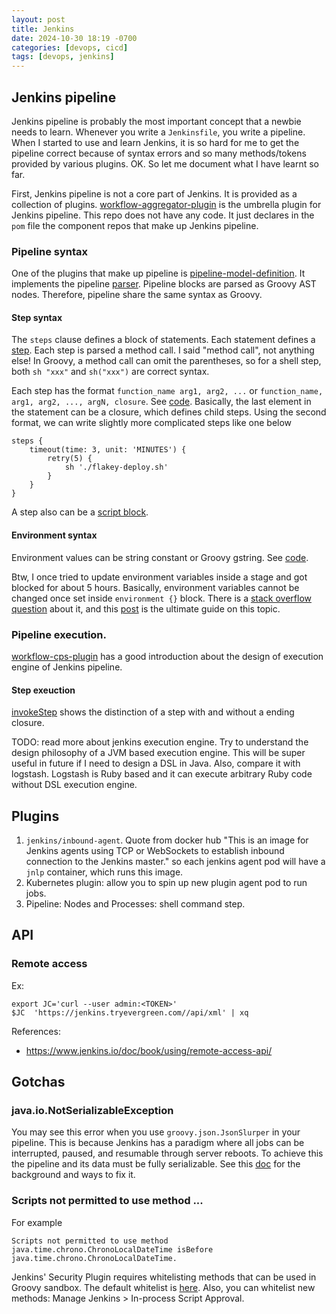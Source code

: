 ```yaml
---
layout: post
title: Jenkins
date: 2024-10-30 18:19 -0700
categories: [devops, cicd]
tags: [devops, jenkins]
---
```


## Jenkins pipeline

Jenkins pipeline is probably the most important concept that a newbie needs to
learn. Whenever you write a `Jenkinsfile`, you write a pipeline. When I started
to use and learn Jenkins, it is so hard for me to get the pipeline correct
because of syntax errors and so many methods/tokens provided by various
plugins. OK. So let me document what I have learnt so far.

First, Jenkins pipeline is not a core part of Jenkins. It is provided as a
collection of plugins.
[workflow-aggregator-plugin](https://github.com/jenkinsci/workflow-aggregator-plugin/tree/master)
is the umbrella plugin for Jenkins pipeline. This repo does not have any code.
It just declares in the `pom` file the component repos that make up Jenkins
pipeline.

### Pipeline syntax

One of the plugins that make up pipeline is
[pipeline-model-definition](https://github.com/jenkinsci/pipeline-model-definition-plugin).
It implements the pipeline
[parser](https://github.com/jenkinsci/pipeline-model-definition-plugin/blob/077ad1928a4012780319d9cfc1a40fb0cb510290/pipeline-model-definition/src/main/groovy/org/jenkinsci/plugins/pipeline/modeldefinition/parser/ModelParser.groovy#L64-L64).
Pipeline blocks are parsed as Groovy AST nodes. Therefore, pipeline share the
same syntax as Groovy.

#### Step syntax

The `steps` clause defines a block of statements. Each statement defines a
[step](https://github.com/jenkinsci/pipeline-model-definition-plugin/blob/077ad1928a4012780319d9cfc1a40fb0cb510290/pipeline-model-definition/src/main/groovy/org/jenkinsci/plugins/pipeline/modeldefinition/parser/ModelParser.groovy#L994-L994).
Each step is parsed a method call. I said "method call", not anything else! In
Groovy, a method call can omit the parentheses, so for a shell step, both
`sh "xxx"` and `sh("xxx")` are correct syntax.

Each step has the format `function_name arg1, arg2, ...` or
`function_name, arg1, arg2, ..., argN, closure`. See
[code](https://github.com/jenkinsci/pipeline-model-definition-plugin/blob/077ad1928a4012780319d9cfc1a40fb0cb510290/pipeline-model-definition/src/main/groovy/org/jenkinsci/plugins/pipeline/modeldefinition/parser/ModelParser.groovy#L1249-L1249).
Basically, the last element in the statement can be a closure, which defines
child steps. Using the second format, we can write slightly more complicated
steps like one below

```
steps {
    timeout(time: 3, unit: 'MINUTES') {
        retry(5) {
            sh './flakey-deploy.sh'
        }
    }
}
```

A step also can be a
[script block](https://github.com/jenkinsci/pipeline-model-definition-plugin/blob/077ad1928a4012780319d9cfc1a40fb0cb510290/pipeline-model-definition/src/main/groovy/org/jenkinsci/plugins/pipeline/modeldefinition/parser/ModelParser.groovy#L1240-L1240).

#### Environment syntax

Environment values can be string constant or Groovy gstring. See
[code](https://github.com/jenkinsci/pipeline-model-definition-plugin/blob/077ad1928a4012780319d9cfc1a40fb0cb510290/pipeline-model-definition/src/main/groovy/org/jenkinsci/plugins/pipeline/modeldefinition/parser/ModelParser.groovy#L613-L613).

Btw, I once tried to update environment variables inside a stage and got
blocked for about 5 hours. Basically, environment variables cannot be changed
once set inside `environment {}` block. There is a
[stack overflow question](https://stackoverflow.com/questions/53541489/updating-environment-global-variable-in-jenkins-pipeline-from-the-stage-level)
about it, and this
[post](https://e.printstacktrace.blog/jenkins-pipeline-environment-variables-the-definitive-guide/)
is the ultimate guide on this topic.

### Pipeline execution.

[workflow-cps-plugin](https://github.com/jenkinsci/workflow-cps-plugin) has a
good introduction about the design of execution engine of Jenkins pipeline.

#### Step exeuction

[invokeStep](https://github.com/jenkinsci/workflow-cps-plugin/blob/a6ac2775ac1767f68ddabcff14364235a61e8bdf/plugin/src/main/java/org/jenkinsci/plugins/workflow/cps/DSL.java#L246-L256)
shows the distinction of a step with and without a ending closure.

TODO: read more about jenkins execution engine. Try to understand the design
philosophy of a JVM based execution engine. This will be super useful in future
if I need to design a DSL in Java. Also, compare it with logstash. Logstash is
Ruby based and it can execute arbitrary Ruby code without DSL execution engine.

## Plugins

1. `jenkins/inbound-agent`. Quote from docker hub "This is an image for Jenkins
   agents using TCP or WebSockets to establish inbound connection to the
   Jenkins master." so each jenkins agent pod will have a `jnlp` container,
   which runs this image.
2. Kubernetes plugin: allow you to spin up new plugin agent pod to run jobs.
3. Pipeline: Nodes and Processes: shell command step.

## API

### Remote access

Ex:

```
export JC='curl --user admin:<TOKEN>'
$JC  'https://jenkins.tryevergreen.com//api/xml' | xq
```

References:

- https://www.jenkins.io/doc/book/using/remote-access-api/

## Gotchas

### java.io.NotSerializableException

You may see this error when you use `groovy.json.JsonSlurper` in your pipeline.
This is because Jenkins has a paradigm where all jobs can be interrupted,
paused, and resumable through server reboots. To achieve this the pipeline and
its data must be fully serializable. See this
[doc](https://github.com/jenkinsci/pipeline-plugin/blob/93ae9896d0bcb1ccc577dbbd64203320df05a6d1/TUTORIAL.md#serializing-local-variables)
for the background and ways to fix it.

### Scripts not permitted to use method ...

For example

```
Scripts not permitted to use method java.time.chrono.ChronoLocalDateTime isBefore java.time.chrono.ChronoLocalDateTime.
```

Jenkins' Security Plugin requires whitelisting methods that can be used in
Groovy sandbox. The default whitelist is
[here](https://github.com/jenkinsci/script-security-plugin/blob/df2fc45f229c75a4ab8c88800bee49370462eb7b/src/main/resources/org/jenkinsci/plugins/scriptsecurity/sandbox/whitelists/generic-whitelist#L1).
Also, you can whitelist new methods: Manage Jenkins > In-process Script
Approval.
